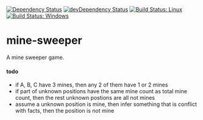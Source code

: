 [![Dependency Status](https://david-dm.org/plantain-00/mine-sweeper.svg)](https://david-dm.org/plantain-00/mine-sweeper)
[![devDependency Status](https://david-dm.org/plantain-00/mine-sweeper/dev-status.svg)](https://david-dm.org/plantain-00/mine-sweeper#info=devDependencies)
[![Build Status: Linux](https://travis-ci.org/plantain-00/mine-sweeper.svg?branch=master)](https://travis-ci.org/plantain-00/mine-sweeper)
[![Build Status: Windows](https://ci.appveyor.com/api/projects/status/github/plantain-00/mine-sweeper?branch=master&svg=true)](https://ci.appveyor.com/project/plantain-00/mine-sweeper/branch/master)

# mine-sweeper
A mine sweeper game.

#### todo

+ if A, B, C have 3 mines, then any 2 of them have 1 or 2 mines
+ if part of unknown positions have the same mine count as total mine count, then the rest unknown postions are all not mines
+ assume a unknown position is mine, then infer something that is conflict with facts, then the position is not mine

